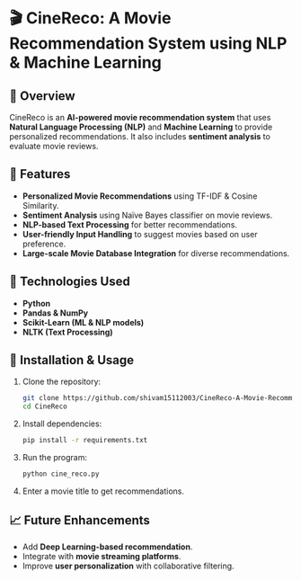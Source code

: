 # 🎬 CineReco: A Movie Recommendation System using NLP & Machine Learning

## 📌 Overview
CineReco is an **AI-powered movie recommendation system** that uses **Natural Language Processing (NLP)** and **Machine Learning** to provide personalized recommendations. It also includes **sentiment analysis** to evaluate movie reviews.

## 🚀 Features
- **Personalized Movie Recommendations** using TF-IDF & Cosine Similarity.
- **Sentiment Analysis** using Naïve Bayes classifier on movie reviews.
- **NLP-based Text Processing** for better recommendations.
- **User-friendly Input Handling** to suggest movies based on user preference.
- **Large-scale Movie Database Integration** for diverse recommendations.

## 🔧 Technologies Used
- **Python**
- **Pandas & NumPy**
- **Scikit-Learn (ML & NLP models)**
- **NLTK (Text Processing)**

## 📂 Installation & Usage
1. Clone the repository:
   ```sh
   git clone https://github.com/shivam15112003/CineReco-A-Movie-Recommendation-System-using-NLP-and-Machine-Learning.git
   cd CineReco
   ```
2. Install dependencies:
   ```sh
   pip install -r requirements.txt
   ```
3. Run the program:
   ```sh
   python cine_reco.py
   ```
4. Enter a movie title to get recommendations.

## 📈 Future Enhancements
- Add **Deep Learning-based recommendation**.
- Integrate with **movie streaming platforms**.
- Improve **user personalization** with collaborative filtering.
